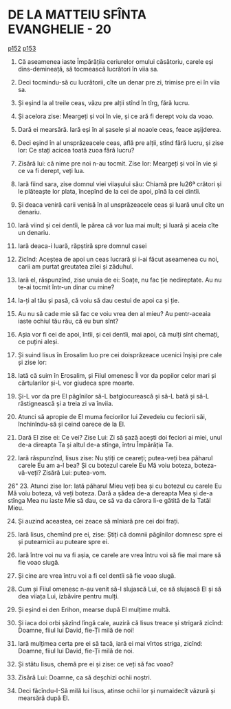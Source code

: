 # DE LA MATTEIU SFÎNTA EVANGHELIE - 20
[p152](src/p152.jpg) [p153](src/p153.jpg)
<!-- CAP. 20 1. Lucrătorii să duc în vie. 15. Ochiul rău. 17. Hristos proroceaște de chinul Său. 20. Feciorii lui Zevedei. 22. De păharul. 28. Hristos, sluga noastră. 30. Doi orbi. -->

1. Că aseamenea iaste Împărățiia ceriurelor omului căsătoriu, carele eși dins-demineață, să tocmească lucrători în viia sa.

2. Deci tocmindu-să cu lucrătorii, cîte un denar pre zi, trimise pre ei în viia sa.

3. Și eșind la al treile ceas, văzu pre alții stînd în tîrg, fără lucru.

4. Și acelora zise: Meargeți și voi în vie, și ce ară fi derept voiu da voao.

5. Dară ei mearsără. Iară eși în al șasele și al noaole ceas, feace aşijderea.

6. Deci eșind în al unsprăzeacele ceas, află pre alții, stînd fără lucru, și zise lor: Ce stați acicea toată zuoa fără lucru?

7. Zisără lui: că nime pre noi n-au tocmit. Zise lor: Meargeți și voi în vie și ce va fi derept, veți lua.

8. Iară fiind sara, zise domnul viei viiașului său: Chiamă pre lu26ª crători și le plăteaște lor plata, începînd de la cei de apoi, pînă la cei dintîi.

9. Și deaca veniră carii venisă în al unsprăzeacele ceas și luară unul cîte un denariu.

10. Iară viind și cei dentîi, le părea că vor lua mai mult; și luară și aceia cîte un denariu.

11. Iară deaca-i luară, răpștiră spre domnul casei

12. Zicînd: Aceștea de apoi un ceas lucrară și i-ai făcut aseamenea cu noi, carii am purtat greutatea zilei și zăduhul.

13. Iară el, răspunzînd, zise unuia de ei: Soațe, nu fac ție nedireptate. Au nu te-ai tocmit într-un dinar cu mine?

14. Ia-ți al tău și pasă, că voiu să dau cestui de apoi ca și ție.

15. Au nu să cade mie să fac ce voiu vrea den al mieu? Au pentr-aceaia iaste ochiul tău rău, că eu bun sînt?

16. Așia vor fi cei de apoi, întîi, și cei dentîi, mai apoi, că mulți sînt chemați, ce puțini aleși.

17. Și suind Iisus în Erosalim luo pre cei doisprăzeace ucenici înșiși pre cale și zise lor:

18. Iată că suim în Erosalim, și Fiiul omenesc Îl vor da popilor celor mari și cărtularilor și-L vor giudeca spre moarte.

19. Și-L vor da pre El păgînilor să-L batgiocurească și să-L bată și să-L răstignească și a treia zi va înviia.

20. Atunci să apropie de El muma feciorilor lui Zevedeiu cu feciorii săi, închinîndu-să și ceind oarece de la El.

21. Dară El zise ei: Ce vei? Zise Lui: Zi să șază acești doi feciori ai miei, unul de-a direapta Ta și altul de-a stînga, întru Împărăția Ta.

22. Iară răspunzînd, Iisus zise: Nu știți ce ceareți; putea-veți bea păharul carele Eu am a-l bea? Și cu botezul carele Eu Mă voiu boteza, boteza-vă-veți? Zisără Lui: putea-vom.

26" 23. Atunci zise lor: Iată păharul Mieu veți bea și cu botezul cu carele Eu Mă voiu boteza, vă veți boteza. Dară a șădea de-a dereapta Mea și de-a stînga Mea nu iaste Mie să dau, ce să va da cărora li-e gătită de la Tatăl Mieu.

24. Și auzind aceastea, cei zeace să mîniară pre cei doi frați.

25. Iară Iisus, chemînd pre ei, zise: Știți că domnii păgînilor domnesc spre ei și putearnicii au puteare spre ei.

26. Iară între voi nu va fi așia, ce carele are vrea întru voi să fie mai mare să fie voao slugă.

27. Și cine are vrea întru voi a fi cel dentîi să fie voao slugă.

28. Cum și Fiiul omenesc n-au venit să-I slujască Lui, ce să slujască El și să dea viiața Lui, izbăvire pentru mulți.

29. Și eșind ei den Erihon, mearse după El mulțime multă.

30. Și iaca doi orbi șăzînd lîngă cale, auziră că Iisus treace și strigară zicînd: Doamne, fiiul lui David, fie-Ți milă de noi!

31. Iară mulțimea certa pre ei să tacă, iară ei mai vîrtos striga, zicînd: Doamne, fiiul lui David, fie-Ți milă de noi.

32. Și stătu Iisus, chemă pre ei și zise: ce veți să fac voao?

33. Zisără Lui: Doamne, ca să deșchizi ochii noștri.

34. Deci făcîndu-I-Să milă lui Iisus, atinse ochii lor și numaidecît văzură și mearsără după El.
